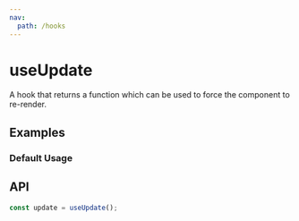 ```yaml
---
nav:
  path: /hooks
---
```


# useUpdate

A hook that returns a function which can be used to force the component to re-render.

## Examples

### Default Usage

<code src="./demo/demo1.tsx"></code>

## API

```typescript
const update = useUpdate();
```
